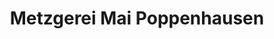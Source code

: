 ---
title: "Metzgerei Mai Poppenhausen"
url: /poppenhausen/metzgerei-mai-poppenhausen/
shop: Metzgerei
---